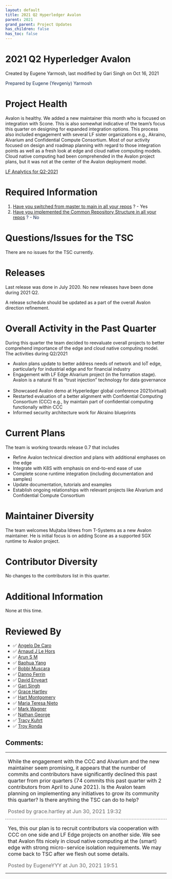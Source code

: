 ```yaml
---
layout: default
title: 2021 Q2 Hyperledger Avalon
parent: 2021
grand_parent: Project Updates
has_children: false
has_toc: false
---
```


# 2021 Q2 Hyperledger Avalon

Created by Eugene Yarmosh, last modified by Gari Singh on Oct 16, 2021

<span style="color: rgb(23,43,77);">Prepared by Eugene (Yevgeniy)
Yarmosh </span>

# Project Health

Avalon is healthy. We added a new maintainer this month who is focused
on integration with Scone. This is also somewhat indicative of the
team’s focus this quarter on designing for expanded integration options.
This process also included engagement with several LF sister
organizations e.g., Akraino, Alvarium and Confidential Compute
Consortium. Most of our activity focused on design and roadmap planning
with regard to those integration points as well as a fresh look at edge
and cloud native computing models. Cloud native computing had been
comprehended in the Avalon project plans, but it was not at the center
of the Avalon deployment model.

<a href="https://insights.lfx.linuxfoundation.org/projects/hyperledger%2Favalon/dashboard;subTab=technical?time=%7B%22from%22:%222021-04-01T07:00:00.000Z%22,%22type%22:%22absolute%22,%22to%22:%222021-06-30T07:00:00.000Z%22%7D" class="external-link" rel="nofollow">LF Analytics for Q2-2021</a>

# Required Information

1.  <span style="color: rgb(68,68,68);"> <a href="https://wiki.hyperledger.org/display/TSC/Projects+have+two+quarters+to+comply+with+common+repo+structure?focusedCommentId=41591637#comment-41591637" rel="nofollow">Have you switched from master to main in all your
repos</a> </span> <span style="letter-spacing: 0.0px;">? - Yes</span>
2.  <span class="placeholder-inline-tasks" style="color: rgb(23,43,77);text-decoration: none;"> <span style="color: rgb(68,68,68);">
<a href="https://wiki.hyperledger.org/display/TSC/Common+Repo+structure" rel="nofollow">Have you implemented the Common Repository Structure in
all your repos</a> </span> </span> <span style="color: rgb(23,43,77);text-decoration: none;">? - No </span>

# Questions/Issues for the TSC

There are no issues for the TSC currently.

# Releases

Last release was done in July 2020. No new releases have been done
during 2021 Q2.

A release schedule should be updated as a part of the overall Avalon
direction refinement.   

# Overall Activity in the Past Quarter

During this quarter the team decided to reevaluate overall projects to
better comprehend importance of the edge and cloud native computing
model. The activities during Q2/2021

-   Avalon plans update to better address needs of network and IoT edge,
particularly for industrial edge and for financial industry
-   Engagement with LF Edge Alvarium project (in the formation stage).
Avalon is a natural fit as “trust injection” technology for data
governance  
-   Showcased Avalon demo at Hyperledger global conference 2021(virtual)
-   Restarted evaluation of a better alignment with Confidential
Computing Consortium (CCC) e.g., by maintain part of confidential
computing functionally within CCC
-   Informed security architecture work for Akraino blueprints

# Current Plans

The team is working towards release 0.7 that includes

-   Refine Avalon technical direction and plans with additional emphases
on the edge
-   Integrate with K8S with emphasis on end-to-end ease of use
-   Complete scone runtime integration (including documentation and
samples)
-   Update documentation, tutorials and examples
-   Establish ongoing relationships with relevant projects like Alvarium
and Confidential Compute Consortium  

# Maintainer Diversity

The team welcomes Mujtaba Idrees from T-Systems as a new Avalon
maintainer. He is initial focus is on adding Scone as a supported SGX
runtime to Avalon project.

# Contributor Diversity

No changes to the contributors list in this quarter.

# Additional Information

None at this time.

# Reviewed By

-   ✅ <span class="placeholder-inline-tasks">
<a href="https://wiki.hyperledger.org/display/~angelo.decaro" class="confluence-userlink user-mention" data-username="angelo.decaro" data-linked-resource-id="16327529" data-linked-resource-version="1" data-linked-resource-type="userinfo" data-base-url="https://wiki.hyperledger.org">Angelo De Caro</a></span>
-   ✅ <span class="placeholder-inline-tasks">
<a href="https://wiki.hyperledger.org/display/~lehors" class="confluence-userlink user-mention" data-username="lehors" data-linked-resource-id="2394240" data-linked-resource-version="1" data-linked-resource-type="userinfo" data-base-url="https://wiki.hyperledger.org">Arnaud J Le Hors</a></span>
-   ✅ <span class="placeholder-inline-tasks">
<a href="https://wiki.hyperledger.org/display/~arsulegai" class="confluence-userlink user-mention" data-username="arsulegai" data-linked-resource-id="6427759" data-linked-resource-version="2" data-linked-resource-type="userinfo" data-base-url="https://wiki.hyperledger.org">Arun S M</a> </span>
-   ✅ <span class="placeholder-inline-tasks">
<a href="https://wiki.hyperledger.org/display/~baohua" class="confluence-userlink user-mention" data-username="baohua" data-linked-resource-id="2393082" data-linked-resource-version="2" data-linked-resource-type="userinfo" data-base-url="https://wiki.hyperledger.org">Baohua Yang</a> </span>
-   ✅ <span class="placeholder-inline-tasks">
<a href="https://wiki.hyperledger.org/display/~Bobbijn" class="confluence-userlink user-mention" data-username="Bobbijn" data-linked-resource-id="2393198" data-linked-resource-version="2" data-linked-resource-type="userinfo" data-base-url="https://wiki.hyperledger.org">Bobbi Muscara</a></span>
-   ✅ <span class="placeholder-inline-tasks">
<a href="https://wiki.hyperledger.org/display/~shemnon" class="confluence-userlink user-mention" data-username="shemnon" data-linked-resource-id="20022118" data-linked-resource-version="2" data-linked-resource-type="userinfo" data-base-url="https://wiki.hyperledger.org">Danno Ferrin</a></span>
-   ✅ <span class="placeholder-inline-tasks">
<a href="https://wiki.hyperledger.org/display/~denyeart" class="confluence-userlink user-mention" data-username="denyeart" data-linked-resource-id="2392864" data-linked-resource-version="1" data-linked-resource-type="userinfo" data-base-url="https://wiki.hyperledger.org">David Enyeart</a></span>
-   ✅ <span class="placeholder-inline-tasks">
<a href="https://wiki.hyperledger.org/display/~mastersingh24" class="confluence-userlink user-mention" data-username="mastersingh24" data-linked-resource-id="16321659" data-linked-resource-version="1" data-linked-resource-type="userinfo" data-base-url="https://wiki.hyperledger.org">Gari Singh</a> </span>
-   ✅ <span class="placeholder-inline-tasks">
<a href="https://wiki.hyperledger.org/display/~grace.hartley" class="confluence-userlink user-mention" data-username="grace.hartley" data-linked-resource-id="16324128" data-linked-resource-version="1" data-linked-resource-type="userinfo" data-base-url="https://wiki.hyperledger.org">Grace Hartley</a></span>
-   ✅ <span class="placeholder-inline-tasks">
<a href="https://wiki.hyperledger.org/display/~hartm" class="confluence-userlink user-mention" data-username="hartm" data-linked-resource-id="6422922" data-linked-resource-version="1" data-linked-resource-type="userinfo" data-base-url="https://wiki.hyperledger.org">Hart Montgomery</a></span>
-   ✅ <span class="placeholder-inline-tasks">
<a href="https://wiki.hyperledger.org/display/~mtng" class="confluence-userlink user-mention" data-username="mtng" data-linked-resource-id="24779370" data-linked-resource-version="1" data-linked-resource-type="userinfo" data-base-url="https://wiki.hyperledger.org">Maria Teresa Nieto</a></span>
-   ✅ <span class="placeholder-inline-tasks">
<a href="https://wiki.hyperledger.org/display/~mwagner" class="confluence-userlink user-mention" data-username="mwagner" data-linked-resource-id="5505170" data-linked-resource-version="1" data-linked-resource-type="userinfo" data-base-url="https://wiki.hyperledger.org">Mark Wagner</a> </span>
-   ✅ <span class="placeholder-inline-tasks">
<a href="https://wiki.hyperledger.org/display/~nage" class="confluence-userlink user-mention" data-username="nage" data-linked-resource-id="2393038" data-linked-resource-version="1" data-linked-resource-type="userinfo" data-base-url="https://wiki.hyperledger.org">Nathan George</a></span>
-   ✅ <span class="placeholder-inline-tasks">
<a href="https://wiki.hyperledger.org/display/~tkuhrt" class="confluence-userlink user-mention" data-username="tkuhrt" data-linked-resource-id="1180151" data-linked-resource-version="2" data-linked-resource-type="userinfo" data-base-url="https://wiki.hyperledger.org">Tracy Kuhrt</a> </span>
-   ✅ <span class="placeholder-inline-tasks">
<a href="https://wiki.hyperledger.org/display/~troyronda" class="confluence-userlink user-mention" data-username="troyronda" data-linked-resource-id="9110618" data-linked-resource-version="2" data-linked-resource-type="userinfo" data-base-url="https://wiki.hyperledger.org">Troy Ronda</a> </span>



## Comments:

<table data-border="0" width="100%">
<colgroup>
<col style="width: 100%" />
</colgroup>
<tbody>
<tr class="odd">
<td><span id="comment-54657751"></span>
<p>While the engagement with the CCC and Alvarium and the new maintainer
seem promising, it appears that the number of commits and contributors
have significantly declined this past quarter from prior quarters (74
commits this past quarter with 2 contributors from April to June 2021).
Is the Avalon team planning on implementing any initiatives to grow its
community this quarter? Is there anything the TSC can do to help?</p>
<div class="smallfont" data-align="left" style="color: #666666; width: 98%; margin-bottom: 10px;">
 Posted by grace.hartley
at Jun 30, 2021 19:32 </div ></td>
</tr>
<tr class="even">
<td style="border-top: 1px dashed #666666"><span id="comment-54657756"></span>
<p>Yes, this our plan is to recruit contributors via cooperation with
CCC on one side and LF Edge projects on another side. We see that Avalon
fits nicely in cloud native computing at the (smart) edge with strong
micro-service isolation requirements. We may come back to TSC after we
flesh out some details.  </p>
<div class="smallfont" data-align="left" style="color: #666666; width: 98%; margin-bottom: 10px;">
Posted by EugeneYYY at Jun 30, 2021 19:51 </div ></td>
</tr>
</tbody>
</table>




